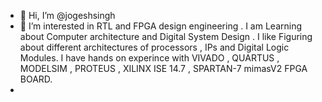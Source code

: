 - 👋 Hi, I’m @jogeshsingh
- 👀 I’m interested in RTL and FPGA design engineering . I am Learning about Computer architecture and Digital System Design . I like Figuring about different architectures 
of processors , IPs and Digital Logic Modules. I have hands on experince with VIVADO , QUARTUS , MODELSIM , PROTEUS , XILINX ISE 14.7 , SPARTAN-7 mimasV2 FPGA BOARD. 
- 

